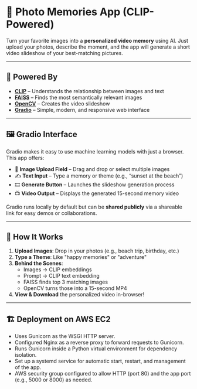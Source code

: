 # 📸 Photo Memories App (CLIP-Powered)

Turn your favorite images into a **personalized video memory** using AI. Just upload your photos, describe the moment, and the app will generate a short video slideshow of your best-matching pictures.

---

## 🧠 Powered By

- **[CLIP](https://github.com/openai/CLIP)** – Understands the relationship between images and text
- **[FAISS](https://github.com/facebookresearch/faiss)** – Finds the most semantically relevant images
- **[OpenCV](https://opencv.org/)** – Creates the video slideshow
- **[Gradio](https://www.gradio.app/)** – Simple, modern, and responsive web interface

---

## 🖼️ Gradio Interface

Gradio makes it easy to use machine learning models with just a browser. This app offers:

- 📁 **Image Upload Field** – Drag and drop or select multiple images
- ✍️ **Text Input** – Type a memory or theme (e.g., “sunset at the beach”)
- 🎞️ **Generate Button** – Launches the slideshow generation process
- 📺 **Video Output** – Displays the generated 15-second memory video

Gradio runs locally by default but can be **shared publicly** via a shareable link for easy demos or collaborations.

---

## 🚀 How It Works

1. **Upload Images**: Drop in your photos (e.g., beach trip, birthday, etc.)
2. **Type a Theme**: Like "happy memories" or "adventure"
3. **Behind the Scenes**:
   - Images → CLIP embeddings
   - Prompt → CLIP text embedding
   - FAISS finds top 3 matching images
   - OpenCV turns those into a 15-second MP4
4. **View & Download** the personalized video in-browser!

---

## 🏗️ Deployment on AWS EC2
- Uses Gunicorn as the WSGI HTTP server.
- Configured Nginx as a reverse proxy to forward requests to Gunicorn.
- Runs Gunicorn inside a Python virtual environment for dependency isolation.
- Set up a systemd service for automatic start, restart, and management of the app.
- AWS security group configured to allow HTTP (port 80) and the app port (e.g., 5000 or 8000) as needed.
